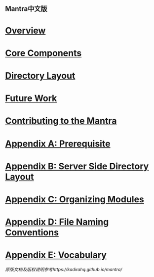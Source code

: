 Mantra中文版
-------

# [Overview](1.overview.md)

# [Core Components](2.core-components.md)

# [Directory Layout](3.dir-layout.md)

# [Future Work](4.future-work.md)

# [Contributing to the Mantra](5.contributing.md)

# [Appendix A: Prerequisite](a.appendix.md)

# [Appendix B: Server Side Directory Layout](b.appendix.md)

# [Appendix C: Organizing Modules](c.appendix.md)

# [Appendix D: File Naming Conventions](d.appendix.md)

# [Appendix E: Vocabulary](e.appendix.md)


*原版文档及版权说明参考https://kadirahq.github.io/mantra/*
